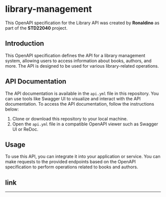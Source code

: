 # library-management


This OpenAPI specification for the Library API was created by **Ronaldino** as part of the **STD22040** project.

## Introduction

This OpenAPI specification defines the API for a library management system, allowing users to access information about books, authors, and more. The API is designed to be used for various library-related operations.

## API Documentation

The API documentation is available in the `api.yml` file in this repository. You can use tools like Swagger UI  to visualize and interact with the API documentation. To access the API documentation, follow the instructions below:

1. Clone or download this repository to your local machine.
2. Open the `api.yml` file in a compatible OpenAPI viewer such as Swagger UI or ReDoc.

## Usage

To use this API, you can integrate it into your application or service. You can make requests to the provided endpoints based on the OpenAPI specification to perform operations related to books and authors.

## link





---
